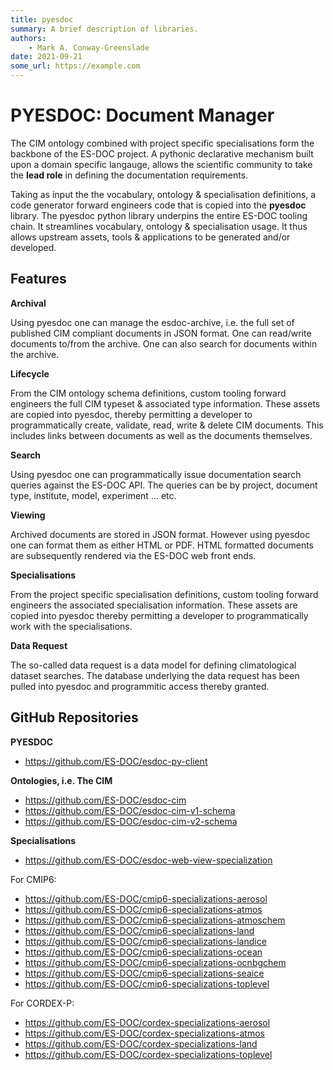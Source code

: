 ```yaml
---
title: pyesdoc
summary: A brief description of libraries.
authors:
    - Mark A. Conway-Greenslade
date: 2021-09-21
some_url: https://example.com
---
```


# PYESDOC: Document Manager
 
The CIM ontology combined with project specific specialisations form the backbone of the ES-DOC project.  A pythonic declarative mechanism built upon a domain specific langauge, allows the scientific community to take the **lead role** in defining the documentation requirements.  

Taking as input the the vocabulary, ontology & specialisation definitions, a code generator forward engineers code that is copied into the **pyesdoc** library.  The pyesdoc python library underpins the entire ES-DOC tooling chain.  It streamlines vocabulary, ontology & specialisation usage.  It thus allows upstream assets, tools & applications to be generated and/or developed.

## Features

**Archival**

Using pyesdoc one can manage the esdoc-archive, i.e. the full set of published CIM compliant documents in JSON format.   One can read/write documents to/from the archive.  One can also search for documents within the archive. 

**Lifecycle**

From the CIM ontology schema definitions, custom tooling forward engineers the full CIM typeset & associated type information.  These assets are copied into pyesdoc, thereby permitting a developer to programmatically create, validate, read, write & delete CIM documents. This includes links between documents as well as the documents themselves.

**Search**

Using pyesdoc one can programmatically issue documentation search queries against the ES-DOC API.  The queries can be by project, document type, institute, model, experiment ... etc.

**Viewing**

Archived documents are stored in JSON format.  However using pyesdoc one can format them as either HTML or PDF.  HTML formatted documents are subsequently rendered via the ES-DOC web front ends.

**Specialisations**

From the project specific specialisation definitions, custom tooling forward engineers the associated specialisation information.  These assets are copied into pyesdoc thereby permitting a developer to programmatically work with the specialisations. 

**Data Request**

The so-called data request is a data model for defining climatological dataset searches.  The database underlying the data request has been pulled into pyesdoc and programmitic access thereby granted.

## GitHub Repositories

**PYESDOC**

- https://github.com/ES-DOC/esdoc-py-client

**Ontologies, i.e. The CIM**

- https://github.com/ES-DOC/esdoc-cim
- https://github.com/ES-DOC/esdoc-cim-v1-schema
- https://github.com/ES-DOC/esdoc-cim-v2-schema

**Specialisations**

- https://github.com/ES-DOC/esdoc-web-view-specialization

For CMIP6: 

- https://github.com/ES-DOC/cmip6-specializations-aerosol
- https://github.com/ES-DOC/cmip6-specializations-atmos
- https://github.com/ES-DOC/cmip6-specializations-atmoschem
- https://github.com/ES-DOC/cmip6-specializations-land
- https://github.com/ES-DOC/cmip6-specializations-landice
- https://github.com/ES-DOC/cmip6-specializations-ocean
- https://github.com/ES-DOC/cmip6-specializations-ocnbgchem
- https://github.com/ES-DOC/cmip6-specializations-seaice
- https://github.com/ES-DOC/cmip6-specializations-toplevel

For CORDEX-P: 

- https://github.com/ES-DOC/cordex-specializations-aerosol
- https://github.com/ES-DOC/cordex-specializations-atmos
- https://github.com/ES-DOC/cordex-specializations-land
- https://github.com/ES-DOC/cordex-specializations-toplevel
